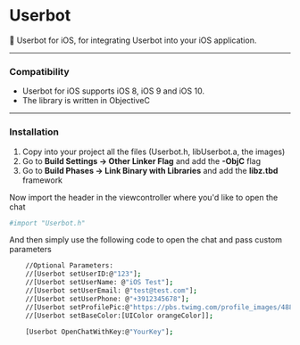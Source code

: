 # Userbot

:iphone: Userbot for iOS, for integrating Userbot into your iOS application.

___
### Compatibility

  - Userbot for iOS supports iOS 8, iOS 9 and iOS 10.
  - The library is written in ObjectiveC
 
  ___

### Installation

1) Copy into your project all the files (Userbot.h, libUserbot.a, the images)
2) Go to **Build Settings -> Other Linker Flag** and add the **-ObjC** flag
3) Go to **Build Phases -> Link Binary with Libraries** and add the **libz.tbd** framework 

Now import the header in the viewcontroller where you'd like to open the chat

```sh
#import "Userbot.h"
```

And then simply use the following code to open the chat and pass custom parameters

```sh
    //Optional Parameters:
    //[Userbot setUserID:@"123"];
    //[Userbot setUserName: @"iOS Test"];
    //[Userbot setUserEmail: @"test@test.com"];
    //[Userbot setUserPhone: @"+3912345678"];
    //[Userbot setProfilePic:@"https://pbs.twimg.com/profile_images/488032229180731392/7aFkm6ZZ.jpeg"];
    //[Userbot setBaseColor:[UIColor orangeColor]];
    
    [Userbot OpenChatWithKey:@"YourKey"];
```
